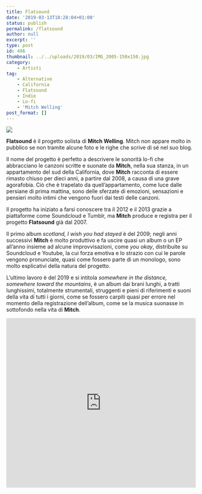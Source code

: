 ```yaml
---
title: Flatsound
date: '2019-03-13T18:28:04+01:00'
status: publish
permalink: /flatsound
author: null
excerpt: ''
type: post
id: 496
thumbnail: ../../uploads/2019/03/IMG_2005-150x150.jpg
category:
    - Artisti
tag:
    - Alternative
    - California
    - Flatsound
    - Indie
    - Lo-fi
    - 'Mitch Welling'
post_format: []
---
```

![](../../uploads/2019/03/IMG_2005.jpg)

**Flatsound** è il progetto solista di **Mitch Welling**. Mitch non appare molto in pubblico se non tramite alcune foto e le righe che scrive di sé nel suo blog.

Il nome del progetto è perfetto a descrivere le sonorità lo-fi che abbracciano le canzoni scritte e suonate da **Mitch**, nella sua stanza, in un appartamento del sud della California, dove **Mitch** racconta di essere rimasto chiuso per dieci anni, a partire dal 2008, a causa di una grave agorafobia. Ciò che è trapelato da quell’appartamento, come luce dalle persiane di prima mattina, sono delle sferzate di emozioni, sensazioni e pensieri molto intimi che vengono fuori dai testi delle canzoni.

Il progetto ha iniziato a farsi conoscere tra il 2012 e il 2013 grazie a piattaforme come Soundcloud e Tumblr, ma **Mitch** produce e registra per il progetto **Flatsound** già dal 2007.

Il primo album *scotland, I wish you had stayed* è del 2009; negli anni successivi **Mitch** è molto produttivo e fa uscire quasi un album o un EP all’anno insieme ad alcune improvvisazioni, come *you okay*, distribuite su Soundcloud e Youtube, la cui forza emotiva e lo strazio con cui le parole vengono pronunciate, quasi come fossero parte di un monologo, sono molto esplicativi della natura del progetto.

L’ultimo lavoro è del 2019 e si intitola *somewhere in the distance, somewhere toward the mountains*, è un album dai brani lunghi, a tratti lunghissimi, totalmente strumentali, struggenti e pieni di riferimenti e suoni della vita di tutti i giorni, come se fossero carpiti quasi per errore nel momento della registrazione dell’album, come se la musica suonasse in sottofondo nella vita di **Mitch**.

<iframe frameborder="no" height="450" scrolling="no" src="http://w.soundcloud.com/player/?url=http%3A//api.soundcloud.com/playlists/728023935&color=%23000000&auto_play=false&hide_related=false&show_comments=true&show_user=true&show_reposts=false&show_teaser=true&visual=true" width="100%"></iframe>